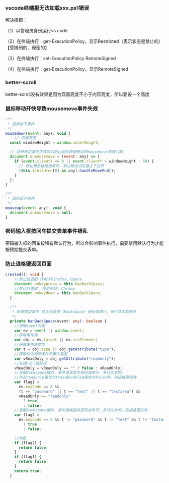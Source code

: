 ### vscode终端报无法加载xxx.ps1错误
解决报错：

（1）以管理员身份运行vs code

（2）在终端执行：get-ExecutionPolicy，显示Restricted（表示状态是禁止的）  【受限制的、保密的】

（3）在终端执行：set-ExecutionPolicy RemoteSigned 

（4）在终端执行：get-ExecutionPolicy，显示RemoteSigned
### better-scroll
better-scroll没有效果是因为容器高度不小于内容高度，所以要设一个高度

### 鼠标移动开快导致mousemove事件失效

```js
/**
 * 鼠标按下事件
 */
mousedown(event: any): void {
    // 页面高度
  const windowHeight = window.innerHeight;

  // 这种绑定事件方式可以防止鼠标快速移动时mousemove失效问题
  document.onmousemove = (event: any) => {
    if (event.clientY <= 0 || event.clientY > windowHeight - 50) {
      // 停止模态框拖拽事件，禁止移出浏览器上下边界
      (this.$children[0] as any).handleMoveEnd();
    }
  };
}

/**
 * 鼠标松开事件
 */
mouseup(event: any): void {
  document.onmousemove = null;
}
```

### 密码输入框按回车提交表单事件错乱
密码输入框的回车按钮有默认行为，所以会影响事件执行，需要禁用默认行为才能按预期提交表单。

### 防止退格键返回页面
```ts
created(): void {
    //禁止后退键 作用于Firefox、Opera
    document.onkeypress = this.banBackSpace;
    //禁止后退键  作用于IE、Chrome
    document.onkeydown = this.banBackSpace;
  }

  /**
   * 处理键盘事件 禁止后退键（Backspace）密码或单行、多行文本框除外
   */
  private banBackSpace(event: any): boolean {
    //获取event对象
    var ev = event || window.event;
    //获取事件源
    var obj = ev.target || ev.srcElement;
    //获取事件源类型
    var t = obj.type || obj.getAttribute("type");
    //获取作为判断条件的事件类型
    var vReadOnly = obj.getAttribute("readonly");
    //处理null值情况
    vReadOnly = vReadOnly == "" ? false : vReadOnly;
    //当敲Backspace键时，事件源类型为密码或单行、多行文本的，
    //并且readonly属性为true或enabled属性为false的，则退格键失效
    var flag1 =
      ev.keyCode == 8 &&
      (t == "password" || t == "text" || t == "textarea") &&
      vReadOnly == "readonly"
        ? true
        : false;
    //当敲Backspace键时，事件源类型非密码或单行、多行文本的，则退格键失效
    var flag2 =
      ev.keyCode == 8 && t != "password" && t != "text" && t != "textarea"
        ? true
        : false;

    //判断
    if (flag2) {
      return false;
    }
    if (flag1) {
      return false;
    }
    return true;
  }
```